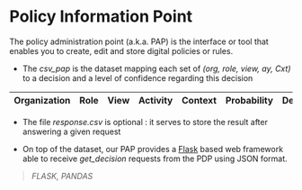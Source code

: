 # Policy Information Point

The policy administration point (a.k.a. PAP) is the interface or tool that enables you to create, edit and store digital policies or rules.

- The _csv_pap_ is the dataset mapping each set of _(org, role, view, ay, Cxt)_ to a decision and a level of confidence regarding this decision

| Organization | Role | View | Activity | Context | Probability | Decision |
|:-------:|:---:|:---:|:---:|:---:|:---:|:---:|

- The file _response.csv_ is optional : it serves to store the result after answering a given request 

- On top of the dataset, our PAP provides a [Flask](https://flask.palletsprojects.com) based web framework able to receive _get_decision_ requests from the PDP using JSON format.

> _FLASK, PANDAS_

